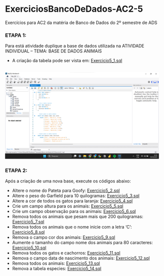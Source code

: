 # ExerciciosBancoDeDados-AC2-5
Exercícios para AC2 da matéria de Banco de Dados do 2º semestre de ADS

### ETAPA 1:

Para está atividade duplique a base de dados utilizada na ATIVIDADE INDIVIDUAL – TEMA: BASE DE DADOS ANIMAIS<br>
* A criação da tabela pode ser vista em: [Exercicio5_1.sql](https://github.com/YasminBrazASilva/ExerciciosBancoDeDados-AC2-5/blob/main/Exercicio5_1.sql)<br>

![ExercicioTela5_1](https://github.com/YasminBrazASilva/ExerciciosBancoDeDados-AC2-5/blob/main/ExercicioTela5_1.png)<br>
---

### ETAPA 2:
Após a criação de uma nova base, execute os códigos abaixo:
* Altere o nome do Pateta para Goofy: [Exercicio5_2.sql](https://github.com/YasminBrazASilva/ExerciciosBancoDeDados-AC2-5/blob/main/Exercicio5_2.sql)
* Altere o peso do Garfield para 10 quilogramas: [Exercicio5_3.sql](https://github.com/YasminBrazASilva/ExerciciosBancoDeDados-AC2-5/blob/main/Exercicio5_3.sql)
* Altere a cor de todos os gatos para laranja: [Exercicio5_4.sql](https://github.com/YasminBrazASilva/ExerciciosBancoDeDados-AC2-5/blob/main/Exercicio5_4.sql)
* Crie um campo altura para os animais: [Exercicio5_5.sql](https://github.com/YasminBrazASilva/ExerciciosBancoDeDados-AC2-5/blob/main/Exercicio5_5.sql)
* Crie um campo observação para os animais: [Exercicio5_6.sql](https://github.com/YasminBrazASilva/ExerciciosBancoDeDados-AC2-5/blob/main/Exercicio5_6.sql)
* Remova todos os animais que pesam mais que 200 quilogramas: [Exercicio5_7.sql](https://github.com/YasminBrazASilva/ExerciciosBancoDeDados-AC2-5/blob/main/Exercicio5_7.sql)
* Remova todos os animais que o nome inicie com a letra ‘C’: [Exercicio5_8.sql](https://github.com/YasminBrazASilva/ExerciciosBancoDeDados-AC2-5/blob/main/Exercicio5_8.sql)
* Remova o campo cor dos animais: [Exercicio5_9.sql](https://github.com/YasminBrazASilva/ExerciciosBancoDeDados-AC2-5/blob/main/Exercicio5_9.sql)
* Aumente o tamanho do campo nome dos animais para 80 caracteres: [Exercicio5_10.sql](https://github.com/YasminBrazASilva/ExerciciosBancoDeDados-AC2-5/blob/main/Exercicio5_10.sql)
* Remova todos os gatos e cachorros: [Exercicio5_11.sql](https://github.com/YasminBrazASilva/ExerciciosBancoDeDados-AC2-5/blob/main/Exercicio5_11.sql)
* Remova o campo data de nascimento dos animais: [Exercicio5_12.sql](https://github.com/YasminBrazASilva/ExerciciosBancoDeDados-AC2-5/blob/main/Exercicio5_12.sql)
* Remova todos os animais: [Exercicio5_13.sql](https://github.com/YasminBrazASilva/ExerciciosBancoDeDados-AC2-5/blob/main/Exercicio5_13.sql)
* Remova a tabela especies: [Exercicio5_14.sql](https://github.com/YasminBrazASilva/ExerciciosBancoDeDados-AC2-5/blob/main/Exercicio5_14.sql)
